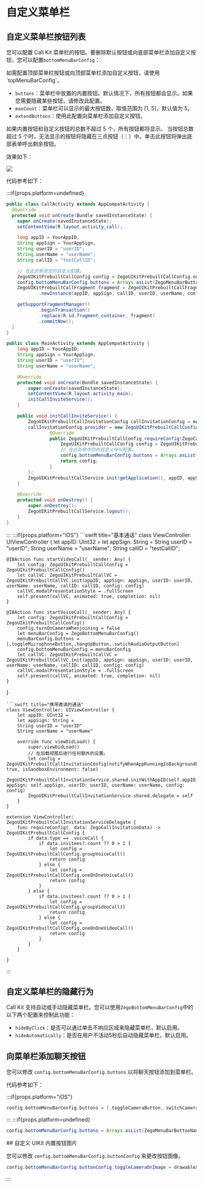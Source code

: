 # 自定义菜单栏

## 自定义菜单栏按钮列表

您可以配置 Call Kit 菜单栏的按钮。要删除默认按钮或向底部菜单栏添加自定义按钮，您可以配置`bottomMenuBarConfig`：

<Note title="说明">
如需配置顶部菜单栏按钮或向顶部菜单栏添加自定义按钮，请使用`topMenuBarConfig`。
</Note>

- `buttons`：菜单栏中放置的内置按钮。默认情况下，所有按钮都会显示。如果您需要隐藏某些按钮，请修改此配置。
- `maxCount`：菜单栏可以显示的最大按钮数，取值范围为 [1, 5]，默认值为 5。
- `extendButtons`：使用此配置向菜单栏添加自定义按钮。

如果内置按钮和自定义按钮的总数不超过 5 个，所有按钮都将显示。
当按钮总数超过 5 个时，无法显示的按钮将隐藏在三点按钮（⋮）中。单击此按钮将弹出底部表单呼出剩余按钮。

效果如下：

<Frame width="256" height="auto" caption="">
  <img src="https://doc-media.zego.im/sdk-doc/Pics/ZegoUIKit/Flutter/menuBarLimit.gif" />
</Frame>

代码参考如下：

:::if{props.platform=undefined}
<CodeGroup>
```java title="基本通话"
public class CallActivity extends AppCompatActivity {
  @Override
  protected void onCreate(Bundle savedInstanceState) {
    super.onCreate(savedInstanceState);
    setContentView(R.layout.activity_call);

    long appID = YourAppID;
    String appSign = YourAppSign;
    String userID = "userID";
    String userName = "userName";
    String callID = "testCallID";

    // 在此处修改您的自定义配置。
    ZegoUIKitPrebuiltCallConfig config = ZegoUIKitPrebuiltCallConfig.oneOnOneVideoCall();
    config.bottomMenuBarConfig.buttons = Arrays.asList(ZegoMenuBarButtonName.TOGGLE_CAMERA_BUTTON,ZegoMenuBarButtonName.SWITCH_CAMERA_BUTTON, ZegoMenuBarButtonName.HANG_UP_BUTTON,ZegoMenuBarButtonName.TOGGLE_MICROPHONE_BUTTON, ZegoMenuBarButtonName.SWITCH_AUDIO_OUTPUT_BUTTON);
    ZegoUIKitPrebuiltCallFragment fragment = ZegoUIKitPrebuiltCallFragment
            .newInstance(appID, appSign, callID, userID, userName, config);

    getSupportFragmentManager()
            .beginTransaction()
            .replace(R.id.fragment_container, fragment)
            .commitNow();
  }
}
```
```java title="携带邀请的通话"
public class MainActivity extends AppCompatActivity {
    long appID = YourAppID;
    String appSign = YourAppSign;
    String userID = "userID";
    String userName = "userName";

    @Override
    protected void onCreate(Bundle savedInstanceState) {
        super.onCreate(savedInstanceState);
        setContentView(R.layout.activity_main);
        initCallInviteService();
    }

    public void initCallInviteService() {
        ZegoUIKitPrebuiltCallInvitationConfig callInvitationConfig = new ZegoUIKitPrebuiltCallInvitationConfig();
        callInvitationConfig.provider = new ZegoUIKitPrebuiltCallConfigProvider() {
                @Override
                public ZegoUIKitPrebuiltCallConfig requireConfig(ZegoCallInvitationData invitationData) {
                    ZegoUIKitPrebuiltCallConfig config = ZegoUIKitPrebuiltCallConfig.oneOnOneVideoCall();
                    // 在此处修改您的自定义呼叫配置。
                    config.bottomMenuBarConfig.buttons = Arrays.asList(ZegoMenuBarButtonName.TOGGLE_CAMERA_BUTTON,ZegoMenuBarButtonName.SWITCH_CAMERA_BUTTON, ZegoMenuBarButtonName.HANG_UP_BUTTON,ZegoMenuBarButtonName.TOGGLE_MICROPHONE_BUTTON, ZegoMenuBarButtonName.SWITCH_AUDIO_OUTPUT_BUTTON);
                    return config;
                }
        };
        ZegoUIKitPrebuiltCallService.init(getApplication(), appID, appSign, userID, userName,callInvitationConfig);
    }

    @Override
    protected void onDestroy() {
        super.onDestroy();
        ZegoUIKitPrebuiltCallService.logout();
    }
}
```
</CodeGroup>
:::
:::if{props.platform="iOS"}
<CodeGroup>
```swift title="基本通话"
class ViewController: UIViewController {
    let appID: UInt32 = 
    let appSign: String = 
    String userID = "userID";
    String userName = "userName";
    String callID = "testCallID";

    @IBAction func startVideoCall(_ sender: Any) {
        let config: ZegoUIkitPrebuiltCallConfig = ZegoUIkitPrebuiltCallConfig()
        let callVC: ZegoUIKitPrebuiltCallVC = ZegoUIKitPrebuiltCallVC.init(appID, appSign: appSign, userID: userID, userName: userName, callID: callID, config: config)
        callVC.modalPresentationStyle = .fullScreen
        self.present(callVC, animated: true, completion: nil)
    }

    @IBAction func startVoiceCall(_ sender: Any) {
        let config: ZegoUIkitPrebuiltCallConfig = ZegoUIkitPrebuiltCallConfig()
        config.turnOnCameraWhenjoining = false
        let menuBarConfig = ZegoBottomMenuBarConfig()
        menuBarConfig.buttons = [.toggleMicrophoneButton,.hangUpButton,.swtichAudioOutputButton]
        config.bottomMenuBarConfig = menuBarConfig
        let callVC: ZegoUIKitPrebuiltCallVC = ZegoUIKitPrebuiltCallVC.init(appID, appSign: appSign, userID: userID, userName: userName, callID: callID, config: config)
        callVC.modalPresentationStyle = .fullScreen
        self.present(callVC, animated: true, completion: nil)
    }

}
```
```swift title="携带邀请的通话"
class ViewController: UIViewController {
    let appID: UInt32 = 
    let appSign: String = 
    String userID = "userID"
    String userName = "userName"

    override func viewDidLoad() {
        super.viewDidLoad()
        // 在加载视图后进行任何额外的设置。
        let config = ZegoUIKitPrebuiltCallInvitationConfig(notifyWhenAppRunningInBackgroundOrQuit: true, isSandboxEnvironment: false)
        ZegoUIKitPrebuiltCallInvitationService.shared.initWithAppID(self.appID, appSign: self.appSign, userID: userID, userName: userName, config: config)
        ZegoUIKitPrebuiltCallInvitationService.shared.delegate = self
    }
}

extension ViewController: ZegoUIKitPrebuiltCallInvitationServiceDelegate {
    func requireConfig(_ data: ZegoCallInvitationData) -> ZegoUIKitPrebuiltCallConfig {
        if data.type == .voiceCall {
            if data.invitees?.count ?? 0 > 1 {
                let config = ZegoUIKitPrebuiltCallConfig.groupVoiceCall()
                return config
            } else {
                let config = ZegoUIKitPrebuiltCallConfig.oneOnOneVoiceCall()
                return config
            }
        } else {
            if data.invitees?.count ?? 0 > 1 {
                let config = ZegoUIKitPrebuiltCallConfig.groupVideoCall()
                return config
            } else {
                let config = ZegoUIKitPrebuiltCallConfig.oneOnOneVideoCall()
                return config
            }
        }
    }

}
```
</CodeGroup>
:::



## 自定义菜单栏的隐藏行为

Call Kit 支持自动或手动隐藏菜单栏。您可以使用`ZegoBottomMenuBarConfig`中的以下两个配置来控制此功能：

- `hideByClick`：是否可以通过单击不响应区域来隐藏菜单栏，默认启用。
- `hideAutomatically`：是否在用户不活动5秒后自动隐藏菜单栏，默认启用。


## 向菜单栏添加聊天按钮

您可以修改 `config.bottomMenuBarConfig.buttons` 以将聊天按钮添加到菜单栏。

代码参考如下：

:::if{props.platform="iOS"}
```swift
config.bottomMenuBarConfig.buttons = [.toggleCameraButton,.switchCameraButton,.hangUpButton,.toggleMicrophoneButton,.swtichAudioOutputButton, .chatButton]
```
:::
:::if{props.platform=undefined}
```java
config.bottomMenuBarConfig.buttons = Arrays.asList(ZegoMenuBarButtonName.CHAT_BUTTON, ZegoMenuBarButtonName.TOGGLE_CAMERA_BUTTON,ZegoMenuBarButtonName.SWITCH_CAMERA_BUTTON, ZegoMenuBarButtonName.HANG_UP_BUTTON,ZegoMenuBarButtonName.TOGGLE_MICROPHONE_BUTTON, ZegoMenuBarButtonName.SWITCH_AUDIO_OUTPUT_BUTTON);
```

<div>
## 自定义 UIKit 内置按钮图片

您可以修改 `config.bottomMenuBarConfig.buttonConfig` 来更改按钮图像。

```java
config.bottomMenuBarConfig.buttonConfig.toggleCameraOnImage = drawableXXX;
```
</div>
:::

<Content  platform="iOS"/>